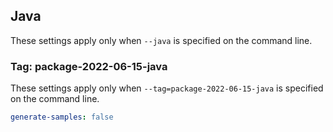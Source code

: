 ## Java

These settings apply only when `--java` is specified on the command line.

### Tag: package-2022-06-15-java

These settings apply only when `--tag=package-2022-06-15-java` is specified on the command line.

``` yaml $(java)
generate-samples: false
```
